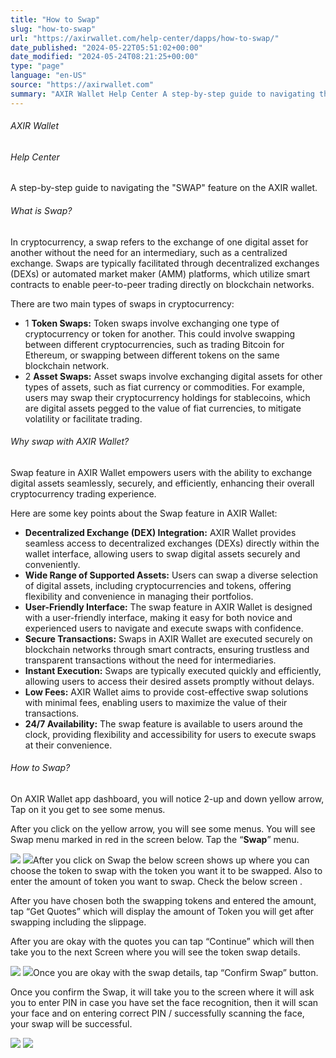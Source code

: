 ```yaml
---
title: "How to Swap"
slug: "how-to-swap"
url: "https://axirwallet.com/help-center/dapps/how-to-swap/"
date_published: "2024-05-22T05:51:02+00:00"
date_modified: "2024-05-24T08:21:25+00:00"
type: "page"
language: "en-US"
source: "https://axirwallet.com"
summary: "AXIR Wallet Help Center A step-by-step guide to navigating the &#8220;SWAP&#8221; feature on the AXIR wallet. What is Swap? In cryptocurrency, a swap refers to the exchange of one digital asset for another without the need for an intermediary, such as a centralized exchange. Swaps are typically facilitated through decentralized exchanges (DEXs) or automated market maker (AMM) platforms, which utilize smart contracts to enable peer-to-peer trading directly on blockchain networks. There are two main types of swaps in cryptocurrency:  1 Token Swaps: Token swaps involve exchanging one type of cryptocurrency or token for another. This could involve swapping between different [&hellip;]"
---
```


###### AXIR Wallet

###### Help Center

A step-by-step guide to navigating the "SWAP" feature on the AXIR wallet.

###### What is Swap?

In cryptocurrency, a swap refers to the exchange of one digital asset for another without the need for an intermediary, such as a centralized exchange. Swaps are typically facilitated through decentralized exchanges (DEXs) or automated market maker (AMM) platforms, which utilize smart contracts to enable peer-to-peer trading directly on blockchain networks.

There are two main types of swaps in cryptocurrency:

- 1 **Token Swaps:** Token swaps involve exchanging one type of cryptocurrency or token for another. This could involve swapping between different cryptocurrencies, such as trading Bitcoin for Ethereum, or swapping between different tokens on the same blockchain network.
- 2 **Asset Swaps:** Asset swaps involve exchanging digital assets for other types of assets, such as fiat currency or commodities. For example, users may swap their cryptocurrency holdings for stablecoins, which are digital assets pegged to the value of fiat currencies, to mitigate volatility or facilitate trading.
 
###### Why swap with AXIR Wallet?

Swap feature in AXIR Wallet empowers users with the ability to exchange digital assets seamlessly, securely, and efficiently, enhancing their overall cryptocurrency trading experience.

Here are some key points about the Swap feature in AXIR Wallet:

- **Decentralized Exchange (DEX) Integration:** AXIR Wallet provides seamless access to decentralized exchanges (DEXs) directly within the wallet interface, allowing users to swap digital assets securely and conveniently.
- **Wide Range of Supported Assets:** Users can swap a diverse selection of digital assets, including cryptocurrencies and tokens, offering flexibility and convenience in managing their portfolios.
- **User-Friendly Interface:** The swap feature in AXIR Wallet is designed with a user-friendly interface, making it easy for both novice and experienced users to navigate and execute swaps with confidence.
- **Secure Transactions:** Swaps in AXIR Wallet are executed securely on blockchain networks through smart contracts, ensuring trustless and transparent transactions without the need for intermediaries.
- **Instant Execution:** Swaps are typically executed quickly and efficiently, allowing users to access their desired assets promptly without delays.
- **Low Fees:** AXIR Wallet aims to provide cost-effective swap solutions with minimal fees, enabling users to maximize the value of their transactions.
- **24/7 Availability:** The swap feature is available to users around the clock, providing flexibility and accessibility for users to execute swaps at their convenience.
 
###### How to Swap?

On AXIR Wallet app dashboard, you will notice 2-up and down yellow arrow, Tap on it you get to see some menus.

After you click on the yellow arrow, you will see some menus. You will see Swap menu marked in red in the screen below. Tap the “**Swap**” menu.

 ![](https://axirwallet.com/wp-content/uploads/swap1.png) ![](https://axirwallet.com/wp-content/uploads/swap2.png)After you click on Swap the below screen shows up where you can choose the token to swap with the token you want it to be swapped. Also to enter the amount of token you want to swap. Check the below screen .

After you have chosen both the swapping tokens and entered the amount, tap “Get Quotes” which will display the amount of Token you will get after swapping including the slippage.

After you are okay with the quotes you can tap “Continue” which will then take you to the next Screen where you will see the token swap details.

 ![](https://axirwallet.com/wp-content/uploads/swap3.png) ![](https://axirwallet.com/wp-content/uploads/swap4.png)Once you are okay with the swap details, tap “Confirm Swap” button.

Once you confirm the Swap, it will take you to the screen where it will ask you to enter PIN in case you have set the face recognition, then it will scan your face and on entering correct PIN / successfully scanning the face, your swap will be successful.

 ![](https://axirwallet.com/wp-content/uploads/swap5.png) ![](https://axirwallet.com/wp-content/uploads/swap6.png)
